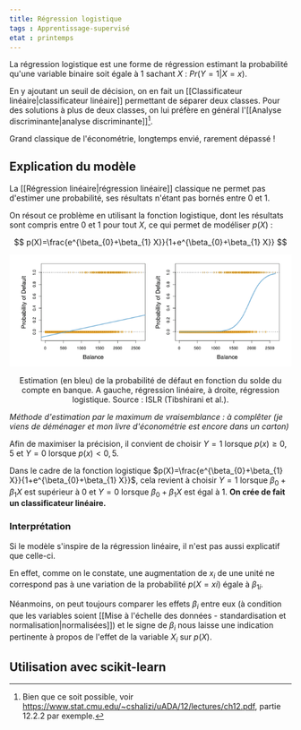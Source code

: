 ```yaml
---
title: Régression logistique
tags : Apprentissage-supervisé
etat : printemps
---
```


La régression logistique est une forme de régression estimant la probabilité qu'une variable binaire soit égale à 1 sachant $X$ : $Pr(Y = 1 \vert X = x)$. 

En y ajoutant un seuil de décision, on en fait un [[Classificateur linéaire\|classificateur linéaire]] permettant de séparer deux classes. Pour des solutions à plus de deux classes, on lui préfère en général l'[[Analyse discriminante\|analyse discriminante]][^1].

[^1]: Bien que ce soit possible, voir https://www.stat.cmu.edu/~cshalizi/uADA/12/lectures/ch12.pdf, partie 12.2.2 par exemple.

Grand classique de l'économétrie, longtemps envié, rarement dépassé !

## Explication du modèle

La [[Régression linéaire\|régression linéaire]] classique ne permet pas d'estimer une probabilité, ses résultats n'étant pas bornés entre 0 et 1. 

On résout ce problème en utilisant la fonction logistique, dont les résultats sont compris entre $0$ et $1$ pour tout $X$, ce qui permet de modéliser $p(X)$  :

$$
p(X)=\frac{e^{\beta_{0}+\beta_{1} X}}{1+e^{\beta_{0}+\beta_{1} X}}
$$

![](assets/img/linearvslogistic.png#center)

<div align="center">
  Estimation (en bleu) de la probabilité de défaut en fonction du solde du compte en banque. A gauche, régression linéaire, à droite, régression logistique. Source : ISLR (Tibshirani et al.).
</div>

*Méthode d'estimation par le maximum de vraisemblance : à complêter (je viens de déménager et mon livre d'économétrie est encore dans un carton)*

Afin de maximiser la précision, il convient de choisir $Y = 1$ lorsque $p(x) \geq 0,5$ et $Y = 0$ lorsque $p(x) < 0,5$. 

Dans le cadre de la fonction logistique $p(X)=\frac{e^{\beta_{0}+\beta_{1} X}}{1+e^{\beta_{0}+\beta_{1} X}}$, cela revient à choisir $Y=1$ lorsque $\beta_{0}+\beta_{1} X$ est supérieur à 0 et $Y=0$ lorsque $\beta_{0}+\beta_{1} X$ est égal à 1. **On crée de fait un classificateur linéaire.**

### Interprétation

Si le modèle s'inspire de la régression linéaire, il n'est pas aussi explicatif que celle-ci. 

En effet, comme on le constate, une augmentation de $x_i$ de une unité ne correspond pas à une variation de la probabilité $p(X=xi)$ égale à $\beta_{1i}$. 

Néanmoins, on peut toujours comparer les effets $\beta_i$ entre eux (à condition que les variables soient [[Mise à l'échelle des données - standardisation et normalisation\|normalisées]]) et le signe de $\beta_i$ nous laisse une indication pertinente à propos de l'effet de la variable $X_i$ sur $p(X)$.

## Utilisation avec scikit-learn

